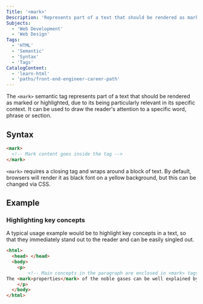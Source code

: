```yaml
---
Title: '<mark>'
Description: 'Represents part of a text that should be rendered as marked or highlighted, due to its being particularly relevant in its specific context. It can be used to draw the reader's attention to a specific word, phrase or section.'
Subjects:
  - 'Web Development'
  - 'Web Design'
Tags:
  - 'HTML'
  - 'Semantic'
  - 'Syntax'
  - 'Tags'
CatalogContent:
  - 'learn-html'
  - 'paths/front-end-engineer-career-path'
---
```


The `<mark>` semantic tag represents part of a text that should be rendered as marked or highlighted, due to its being particularly relevant in its specific context. It can be used to draw the reader's attention to a specific word, phrase or section.

## Syntax

```html
<mark>
  <!-- Mark content goes inside the tag -->
</mark>
```

`<mark>` requires a closing tag and wraps around a block of text. By default, browsers will render it as black font on a yellow background, but this can be changed via CSS.

## Example

### Highlighting key concepts

A typical usage example would be to highlight key concepts in a text, so that they immediately stand out to the reader and can be easily singled out.

```html
<html>
  <head> </head>
  <body>
    <p>
        <!-- Main concepts in the paragraph are enclosed in <mark> tags and will be rendered highlighted  -->
The <mark>properties</mark> of the noble gases can be well explained by modern theories of atomic structure: Their <mark>outer shell of valence electrons</mark> is considered to be <mark>"full"</mark>, giving them little tendency to participate in chemical reactions, and it has been possible to prepare only a few hundred noble gas compounds. The melting and boiling points for a given noble gas are close together, differing by less than 10 °C (18 °F); that is, they are <mark>liquids over only a small temperature range</mark>.
    </p>
  </body>
</html>
```




